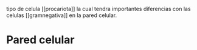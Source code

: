tipo de celula [[procariota]] la cual tendra importantes diferencias con las celulas [[gramnegativa]] en la pared celular.

# Pared celular